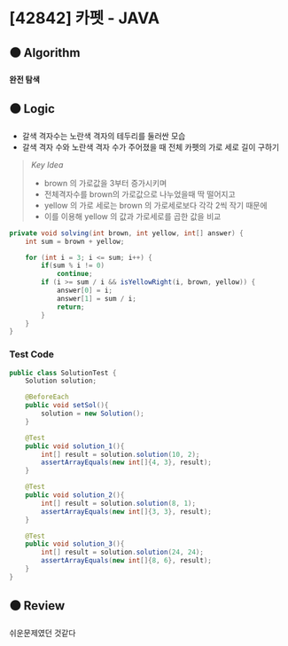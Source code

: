 # [42842] 카펫 - JAVA

## :black_circle: Algorithm
**완전 탐색**

## :black_circle: Logic

- 갈색 격자수는 노란색 격자의 테두리를 둘러싼 모습
- 갈색 격자 수와 노란색 격자 수가 주어졌을 때 전체 카펫의 가로 세로 길이 구하기

> _Key Idea_
> - brown 의 가로값을 3부터 증가시키며
> - 전체격자수를 brown의 가로값으로 나누었을때 딱 떨어지고
> - yellow 의 가로 세로는 brown 의 가로세로보다 각각 2씩 작기 때문에
> - 이를 이용해 yellow 의 값과 가로세로를 곱한 값을 비교

```Java
private void solving(int brown, int yellow, int[] answer) {
    int sum = brown + yellow;

    for (int i = 3; i <= sum; i++) {
        if(sum % i != 0)
            continue;
        if (i >= sum / i && isYellowRight(i, brown, yellow)) {
            answer[0] = i;
            answer[1] = sum / i;
            return;
        }
    }
}
```

### Test Code

```Java
public class SolutionTest {
    Solution solution;

    @BeforeEach
    public void setSol(){
        solution = new Solution();
    }

    @Test
    public void solution_1(){
        int[] result = solution.solution(10, 2);
        assertArrayEquals(new int[]{4, 3}, result);
    }

    @Test
    public void solution_2(){
        int[] result = solution.solution(8, 1);
        assertArrayEquals(new int[]{3, 3}, result);
    }

    @Test
    public void solution_3(){
        int[] result = solution.solution(24, 24);
        assertArrayEquals(new int[]{8, 6}, result);
    }
}
```

## :black_circle: Review
쉬운문제였던 것같다